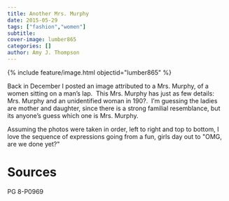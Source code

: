 ```yaml
---
title: Another Mrs. Murphy
date: 2015-05-29
tags: ["fashion","women"]
subtitle: 
cover-image: lumber865
categories: []
author: Amy J. Thompson
---
```


{% include feature/image.html objectid="lumber865" %}

Back in December I posted an image attributed to a Mrs. Murphy, of a women sitting on a man’s lap.  This Mrs. Murphy has just as few details: Mrs. Murphy and an unidentified woman in 190?.  I’m guessing the ladies are mother and daughter, since there is a strong familial resemblance, but its anyone’s guess which one is Mrs. Murphy.

Assuming the photos were taken in order, left to right and top to bottom, I love the sequence of expressions going from a fun, girls day out to "OMG, are we done yet?"

# Sources

PG 8-P0969
